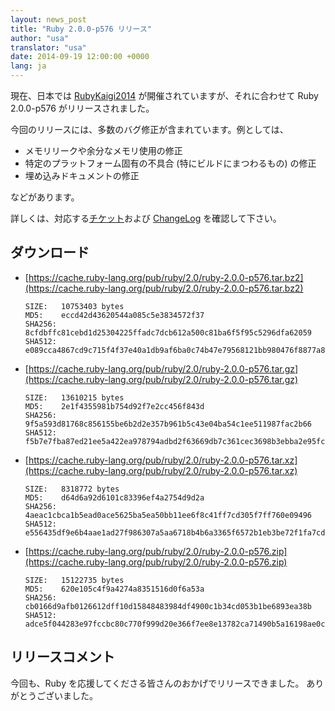 ```yaml
---
layout: news_post
title: "Ruby 2.0.0-p576 リリース"
author: "usa"
translator: "usa"
date: 2014-09-19 12:00:00 +0000
lang: ja
---
```


現在、日本では [RubyKaigi2014](http://rubykaigi.org/2014) が開催されていますが、それに合わせて Ruby 2.0.0-p576 がリリースされました。

今回のリリースには、多数のバグ修正が含まれています。例としては、

* メモリリークや余分なメモリ使用の修正
* 特定のプラットフォーム固有の不具合 (特にビルドにまつわるもの) の修正
* 埋め込みドキュメントの修正

などがあります。

詳しくは、対応する[チケット](https://bugs.ruby-lang.org/projects/ruby-200/issues?set_filter=1&amp;status_id=5)および [ChangeLog](https://svn.ruby-lang.org/repos/ruby/tags/v2_0_0_576/ChangeLog) を確認して下さい。

## ダウンロード

* [https://cache.ruby-lang.org/pub/ruby/2.0/ruby-2.0.0-p576.tar.bz2](https://cache.ruby-lang.org/pub/ruby/2.0/ruby-2.0.0-p576.tar.bz2)

      SIZE:   10753403 bytes
      MD5:    eccd42d43620544a085c5e3834572f37
      SHA256: 8cfdbffc81cebd1d25304225ffadc7dcb612a500c81ba6f5f95c5296dfa62059
      SHA512: e089cca4867cd9c715f4f37e40a1db9af6ba0c74b47e79568121bb980476f8877a87ccb848b973381edb4667c0c73165f5e1761f60db839e67f6326302dbd864

* [https://cache.ruby-lang.org/pub/ruby/2.0/ruby-2.0.0-p576.tar.gz](https://cache.ruby-lang.org/pub/ruby/2.0/ruby-2.0.0-p576.tar.gz)

      SIZE:   13610215 bytes
      MD5:    2e1f4355981b754d92f7e2cc456f843d
      SHA256: 9f5a593d81768c856155be6b2d2e357b961b5c43e04ba54c1ee511987fac2b66
      SHA512: f5b7e7fba87ed21ee5a422ea978794adbd2f63669db7c361cec3698b3ebba2e95fc113791de2e22513bbe23c5fecc0605d1b76cadb0e714162a2c0e94cbd77b9

* [https://cache.ruby-lang.org/pub/ruby/2.0/ruby-2.0.0-p576.tar.xz](https://cache.ruby-lang.org/pub/ruby/2.0/ruby-2.0.0-p576.tar.xz)

      SIZE:   8318772 bytes
      MD5:    d64d6a92d6101c83396ef4a2754d9d2a
      SHA256: 4aeac1cbca1b5ead0ace5625ba5ea50bb11ee6f8c41ff7cd305f7ff760e09496
      SHA512: e556435df9e6b4aae1ad27f986307a5aa6718b4b6a3365f6572b1eb3be72f1fa7cdda3cf5b9c142b878617770497ea2660595f505d1fe6924dcffacb5ccabecf

* [https://cache.ruby-lang.org/pub/ruby/2.0/ruby-2.0.0-p576.zip](https://cache.ruby-lang.org/pub/ruby/2.0/ruby-2.0.0-p576.zip)

      SIZE:   15122735 bytes
      MD5:    620e105c4f9a4274a8351516d0f6a53a
      SHA256: cb0166d9afb0126612dff10d15848483984df4900c1b34cd053b1be6893ea38b
      SHA512: adce5f044283e97fccbc80c770f999d20e366f7ee8e13782ca71490b5a16198ae0cdbc6df7419f085e2f7adea30552704141d37496cefcb9b147802b55d3ff82

## リリースコメント

今回も、Ruby を応援してくださる皆さんのおかげでリリースできました。
ありがとうございました。
